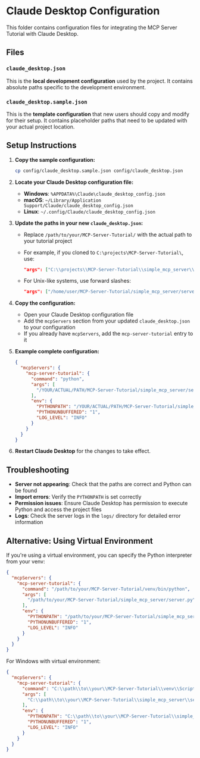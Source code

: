 # Claude Desktop Configuration

This folder contains configuration files for integrating the MCP Server Tutorial with Claude Desktop.

## Files

### `claude_desktop.json`

This is the **local development configuration** used by the project. It contains absolute paths specific to the development environment.

### `claude_desktop.sample.json`

This is the **template configuration** that new users should copy and modify for their setup. It contains placeholder paths that need to be updated with your actual project location.

## Setup Instructions

1. **Copy the sample configuration:**

   ```bash
   cp config/claude_desktop.sample.json config/claude_desktop.json
   ```

2. **Locate your Claude Desktop configuration file:**
   - **Windows**: `%APPDATA%\Claude\claude_desktop_config.json`
   - **macOS**: `~/Library/Application Support/Claude/claude_desktop_config.json`
   - **Linux**: `~/.config/Claude/claude_desktop_config.json`

3. **Update the paths in your new `claude_desktop.json`:**
   - Replace `/path/to/your/MCP-Server-Tutorial/` with the actual path to your tutorial project
   - For example, if you cloned to `C:\projects\MCP-Server-Tutorial\`, use:

     ```json
     "args": ["C:\\projects\\MCP-Server-Tutorial\\simple_mcp_server\\server.py"]
     ```

   - For Unix-like systems, use forward slashes:

     ```json
     "args": ["/home/user/MCP-Server-Tutorial/simple_mcp_server/server.py"]
     ```

4. **Copy the configuration:**
   - Open your Claude Desktop configuration file
   - Add the `mcpServers` section from your updated `claude_desktop.json` to your configuration
   - If you already have `mcpServers`, add the `mcp-server-tutorial` entry to it

5. **Example complete configuration:**

   ```json
   {
     "mcpServers": {
       "mcp-server-tutorial": {
         "command": "python",
         "args": [
           "/YOUR/ACTUAL/PATH/MCP-Server-Tutorial/simple_mcp_server/server.py"
         ],
         "env": {
           "PYTHONPATH": "/YOUR/ACTUAL/PATH/MCP-Server-Tutorial/simple_mcp_server",
           "PYTHONUNBUFFERED": "1",
           "LOG_LEVEL": "INFO"
         }
       }
     }
   }
   ```

6. **Restart Claude Desktop** for the changes to take effect.

## Troubleshooting

- **Server not appearing**: Check that the paths are correct and Python can be found
- **Import errors**: Verify the `PYTHONPATH` is set correctly
- **Permission issues**: Ensure Claude Desktop has permission to execute Python and access the project files
- **Logs**: Check the server logs in the `logs/` directory for detailed error information

## Alternative: Using Virtual Environment

If you're using a virtual environment, you can specify the Python interpreter from your venv:

```json
{
  "mcpServers": {
    "mcp-server-tutorial": {
      "command": "/path/to/your/MCP-Server-Tutorial/venv/bin/python",
      "args": [
        "/path/to/your/MCP-Server-Tutorial/simple_mcp_server/server.py"
      ],
      "env": {
        "PYTHONPATH": "/path/to/your/MCP-Server-Tutorial/simple_mcp_server",
        "PYTHONUNBUFFERED": "1",
        "LOG_LEVEL": "INFO"
      }
    }
  }
}
```

For Windows with virtual environment:

```json
{
  "mcpServers": {
    "mcp-server-tutorial": {
      "command": "C:\\path\\to\\your\\MCP-Server-Tutorial\\venv\\Scripts\\python.exe",
      "args": [
        "C:\\path\\to\\your\\MCP-Server-Tutorial\\simple_mcp_server\\server.py"
      ],
      "env": {
        "PYTHONPATH": "C:\\path\\to\\your\\MCP-Server-Tutorial\\simple_mcp_server",
        "PYTHONUNBUFFERED": "1",
        "LOG_LEVEL": "INFO"
      }
    }
  }
}
```
